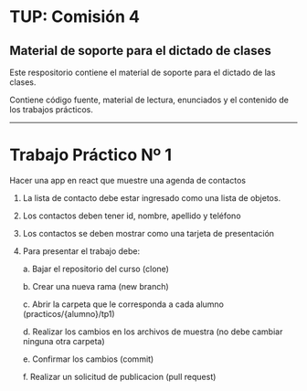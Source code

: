 # TUP: Comisión 4

## Material de soporte para el dictado de clases 

Este respositorio contiene el material de soporte para el dictado de las clases.

Contiene código fuente, material de lectura, enunciados y el contenido de los trabajos prácticos.

---

# Trabajo Práctico Nº 1

Hacer una app en react que muestre una agenda de contactos

1. La lista de contacto debe estar ingresado como una lista de objetos.
2. Los contactos deben tener id, nombre, apellido y teléfono
3. Los contactos se deben mostrar como una tarjeta de presentación
4. Para presentar el trabajo debe:

    a. Bajar el repositorio del curso (clone)

    b. Crear una nueva rama (new branch)

    c. Abrir la carpeta que le corresponda a cada alumno (practicos/{alumno}/tp1)

    d. Realizar los cambios en los archivos de muestra (no debe cambiar ninguna otra carpeta)

    e. Confirmar los cambios (commit)

    f. Realizar un solicitud de publicacion (pull request)

